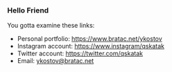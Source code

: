 ### Hello Friend

 You gotta examine these links:

 * Personal portfolio: https://www.bratac.net/ykostov
 * Instagram account:  https://www.instagram/qskatak
 * Twitter account:    https://twitter.com/qskatak
 * Email:              ykostov@bratac.net              

<!--
**ykostov/ykostov** is a ✨ _special_ ✨ repository because its `README.md` (this file) appears on your GitHub profile.

Here are some ideas to get you started:

- 🔭 I’m currently working on ...
- 🌱 I’m currently learning ...
- 👯 I’m looking to collaborate on ...
- 🤔 I’m looking for help with ...
- 💬 Ask me about ...
- 📫 How to reach me: ...
- 😄 Pronouns: ...
- ⚡ Fun fact: ...
-->

